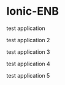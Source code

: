 # Ionic-ENB


test application

test application 2

test application 3

test application 4

test application 5

